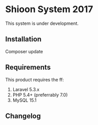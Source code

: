 # Shioon System 2017

This system is under development. 

## Installation

Composer update

## Requirements

This product requires the ff:

1. Laravel 5.3.x
1. PHP 5.4+ (preferrably 7.0)
1. MySQL 15.1

## Changelog
